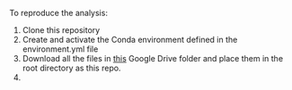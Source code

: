 To reproduce the analysis:

1. Clone this repository
2. Create and activate the Conda environment defined in the environment.yml file
3. Download all the files in [this](https://drive.google.com/drive/u/1/folders/1tclwp-vk6JNYNa6mtodfMLrRD1dUDe4u) Google Drive folder and place them in the root directory as this repo. 
4. 
